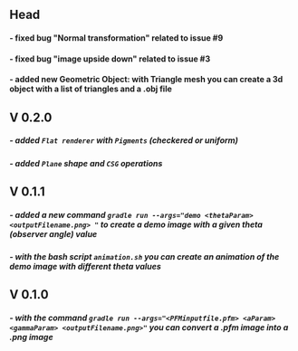 ## Head
#### - fixed bug "Normal transformation" related to issue #9
#### - fixed bug "image upside down" related to issue #3
#### - added new Geometric Object: with Triangle mesh you can create a 3d object with a list of triangles and a .obj file
## V 0.2.0
 ##### - added `Flat renderer` with `Pigments` (checkered or uniform)
 ##### - added `Plane` shape and `CSG` operations
## V 0.1.1
##### - added a new command `gradle run --args="demo <thetaParam> <outputFilename.png> "` to create a demo image with a given theta (observer angle) value
##### - with the bash script `animation.sh` you can create an animation of the demo image with different theta values
## V 0.1.0
##### - with the command `gradle run --args="<PFMinputfile.pfm> <aParam> <gammaParam> <outputFilename.png>"` you can convert a .pfm image into a .png image 

